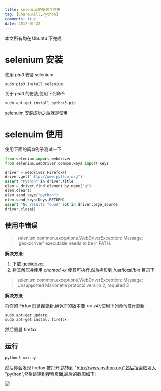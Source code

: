 ```yaml
---
title: selenium的安装与使用
tag: [ShareSkill,Python]
comments: true
date: 2017-02-22
---
```






本文所有均在 Ubuntu 下完成
# selenium 安装
使用 *pip3* 安装 selenium

```shell
sudo pip3 install selenium
```

关于 *pip3* 的安装,使用下列命令

```shell
sudo apt-get install python3-pip
```

selenuim 安装成功之后就是使用

# selenuim 使用

使用下面的简单例子测试一下

```python
from selenium import webdriver
from selenium.webdriver.common.keys import Keys

driver = webdriver.Firefox()
driver.get("http://www.python.org")
assert "Python" in driver.title
elem = driver.find_element_by_name("q")
elem.clear()
elem.send_keys("python")
elem.send_keys(Keys.RETURN)
assert "No results found" not in driver.page_source
driver.close()
```

## 使用中错误

>selenium.common.exceptions.WebDriverException: Message: 'geckodriver' executable needs to be in PATH. 

**解决方法**:
1. 下载 [geckdriver](https://github.com/mozilla/geckodriver/releases)
2. 将其解压并使用 *chomod +x* 使其可执行,然后拷贝到 /usr/local/bin 目录下

>selenium.common.exceptions.WebDriverException: Message: Unsupported Marionette protocol version 2, required 3

**解决方法**

将你的 Firfox 浏览器更新,确保你的版本要 >= v47,使用下列命令进行更新

```shell
sudo apt-get update
sudo apt-get install firefox
```
然后重启 firefox

## 运行

```shell
python3 xxx.py
```

然后你会发现 firefox 被打开,跳转到 "http://www.python.org",然后搜索框填入 "python",然后跳转到搜索页面,最后的截图如下:

![](http://ww1.sinaimg.cn/large/d9e82fa4ly1fczhmsyn01j20tg0ii757)